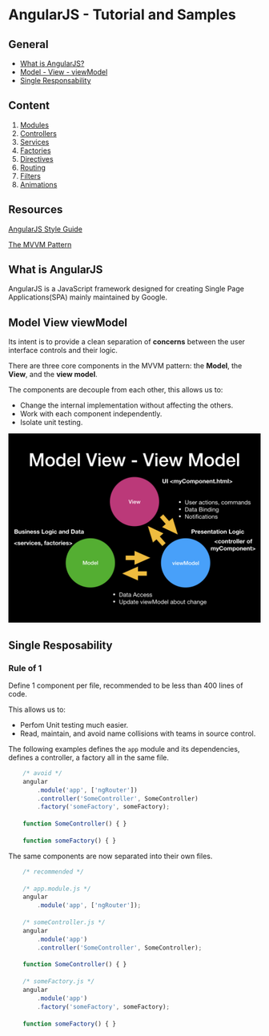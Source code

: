 <!-- ![alt text](https://github.com/MichaelBlaze3/angularJsTuts/blob/master/_assets/ModelViewViewModel.jpeg "Model View viewModel") -->
# AngularJS - Tutorial and Samples

## General
* [What is AngularJS?](#what-is-angularjs)    
* [Model - View - viewModel](#model-view-viewmodel)
* [Single Responsability](#single-resposability)

## Content
1. [Modules]()
2. [Controllers]()
3. [Services]()
4. [Factories]()
5. [Directives]()
6. [Routing]()
7. [Filters]()
8. [Animations]()

## Resources
[AngularJS Style Guide](https://github.com/johnpapa/angular-styleguide/blob/master/a1/README.md)

[The MVVM Pattern](https://msdn.microsoft.com/en-us/library/hh848246.aspx)

## What is AngularJS
AngularJS is a JavaScript framework designed for creating Single Page Applications(SPA) mainly maintained by Google.

## Model View viewModel
Its intent is to provide a clean separation of **concerns** between the user interface controls and their logic. 

There are three core components in the MVVM pattern: the **Model**, the **View**, and the **view model**. 

The components are decouple from each other, this allows us to: 

* Change the internal implementation without affecting the others.
* Work with each component independently.
* Isolate unit testing.

![alt text](https://github.com/MichaelBlaze3/angularJsTuts/blob/master/_assets/ModelViewViewModel.jpeg "Model View viewModel")


## Single Resposability
### Rule of 1
Define 1 component per file, recommended to be less than 400 lines of code.

This allows us to:
* Perfom Unit testing much easier.
* Read, maintain, and avoid name collisions with teams in source control.

The following examples defines the `app` module and its dependencies, defines a controller, a factory all in the same file.

```javascript
    /* avoid */
    angular
        .module('app', ['ngRouter'])
        .controller('SomeController', SomeController)
        .factory('someFactory', someFactory);

    function SomeController() { }

    function someFactory() { }
```

The same components are now separated into their own files.

```javascript
    /* recommended */
    
    /* app.module.js */
    angular
        .module('app', ['ngRouter']); 
    
    /* someController.js */ 
    angular
        .module('app')
        .controller('SomeController', SomeController);

    function SomeController() { }

    /* someFactory.js */ 
    angular
        .module('app')
        .factory('someFactory', someFactory);

    function someFactory() { }
```